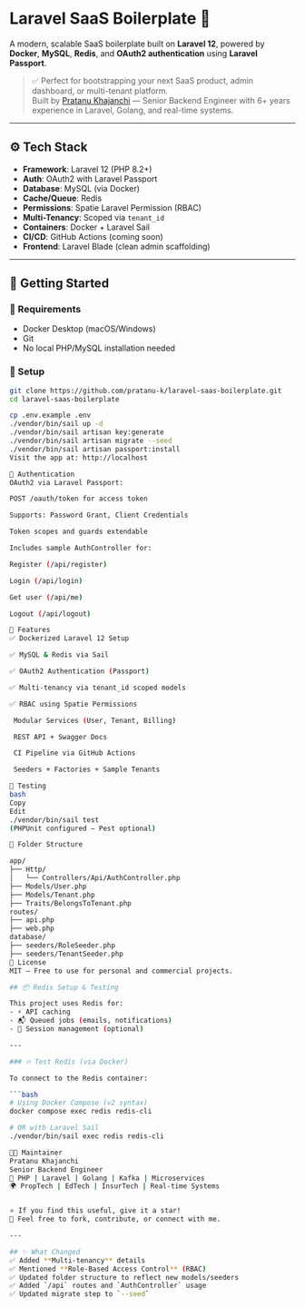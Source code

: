 # Laravel SaaS Boilerplate 🚀

A modern, scalable SaaS boilerplate built on **Laravel 12**, powered by **Docker**, **MySQL**, **Redis**, and **OAuth2 authentication** using **Laravel Passport**.

> ✅ Perfect for bootstrapping your next SaaS product, admin dashboard, or multi-tenant platform.  
> Built by [Pratanu Khajanchi](https://github.com/pratanu-k) — Senior Backend Engineer with 6+ years experience in Laravel, Golang, and real-time systems.

---

## ⚙️ Tech Stack

- **Framework**: Laravel 12 (PHP 8.2+)
- **Auth**: OAuth2 with Laravel Passport
- **Database**: MySQL (via Docker)
- **Cache/Queue**: Redis
- **Permissions**: Spatie Laravel Permission (RBAC)
- **Multi-Tenancy**: Scoped via `tenant_id`
- **Containers**: Docker + Laravel Sail
- **CI/CD**: GitHub Actions (coming soon)
- **Frontend**: Laravel Blade (clean admin scaffolding)

---

## 🚀 Getting Started

### 🐳 Requirements

- Docker Desktop (macOS/Windows)
- Git
- No local PHP/MySQL installation needed

### 🔧 Setup

```bash
git clone https://github.com/pratanu-k/laravel-saas-boilerplate.git
cd laravel-saas-boilerplate

cp .env.example .env
./vendor/bin/sail up -d
./vendor/bin/sail artisan key:generate
./vendor/bin/sail artisan migrate --seed
./vendor/bin/sail artisan passport:install
Visit the app at: http://localhost

🔐 Authentication
OAuth2 via Laravel Passport:

POST /oauth/token for access token

Supports: Password Grant, Client Credentials

Token scopes and guards extendable

Includes sample AuthController for:

Register (/api/register)

Login (/api/login)

Get user (/api/me)

Logout (/api/logout)

🧱 Features
✅ Dockerized Laravel 12 Setup

✅ MySQL & Redis via Sail

✅ OAuth2 Authentication (Passport)

✅ Multi-tenancy via tenant_id scoped models

✅ RBAC using Spatie Permissions

 Modular Services (User, Tenant, Billing)

 REST API + Swagger Docs

 CI Pipeline via GitHub Actions

 Seeders + Factories + Sample Tenants

🧪 Testing
bash
Copy
Edit
./vendor/bin/sail test
(PHPUnit configured — Pest optional)

📂 Folder Structure

app/
├── Http/
│   └── Controllers/Api/AuthController.php
├── Models/User.php
├── Models/Tenant.php
├── Traits/BelongsToTenant.php
routes/
├── api.php
├── web.php
database/
├── seeders/RoleSeeder.php
├── seeders/TenantSeeder.php
📄 License
MIT — Free to use for personal and commercial projects.

## 📦 Redis Setup & Testing

This project uses Redis for:
- ⚡ API caching
- 📬 Queued jobs (emails, notifications)
- 🔑 Session management (optional)

---

### 🔥 Test Redis (via Docker)

To connect to the Redis container:

```bash
# Using Docker Compose (v2 syntax)
docker compose exec redis redis-cli

# OR with Laravel Sail
./vendor/bin/sail exec redis redis-cli

👨‍💻 Maintainer
Pratanu Khajanchi
Senior Backend Engineer
💼 PHP | Laravel | Golang | Kafka | Microservices
🌍 PropTech | EdTech | InsurTech | Real-time Systems


⭐ If you find this useful, give it a star!
💬 Feel free to fork, contribute, or connect with me.

---

## ✨ What Changed
✅ Added **Multi-tenancy** details  
✅ Mentioned **Role-Based Access Control** (RBAC)  
✅ Updated folder structure to reflect new models/seeders  
✅ Added `/api` routes and `AuthController` usage  
✅ Updated migrate step to `--seed`  
